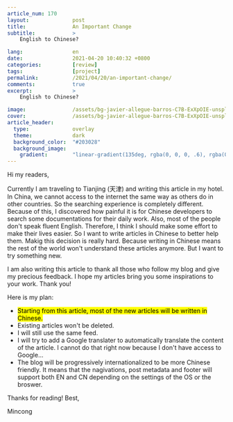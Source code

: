```yaml
---
article_num: 170
layout:              post
title:               An Important Change
subtitle:            >
    English to Chinese?

lang:                en
date:                2021-04-20 10:40:32 +0800
categories:          [review]
tags:                [project]
permalink:           /2021/04/20/an-important-change/
comments:            true
excerpt:             >
    English to Chinese?

image:               /assets/bg-javier-allegue-barros-C7B-ExXpOIE-unsplash.jpg
cover:               /assets/bg-javier-allegue-barros-C7B-ExXpOIE-unsplash.jpg
article_header:
  type:              overlay
  theme:             dark
  background_color:  "#203028"
  background_image:
    gradient:        "linear-gradient(135deg, rgba(0, 0, 0, .6), rgba(0, 0, 0, .4))"
---
```


Hi my readers,

Currently I am traveling to Tianjing (天津) and writing this article in my hotel. In
China, we cannot access to the internet the same way as others do in other
countries. So the searching experience is completely different. Because of this,
I discovered how painful it is for Chinese developers to search some
documentations for their daily work. Also, most of the people don't speak fluent
English. Therefore, I think I should make some effort to make their lives easier.
So I want to write articles in Chinese to better help them.
Makig this decision is really hard. Because writing in Chinese means the rest of
the world won't understand these articles anymore. But I want to try something
new.

I am also writing this article to thank all those who follow my blog and give my precious
feedback. I hope my articles bring you some inspirations to your work. Thank
you!

Here is my plan:

* <mark>Starting from this article, most of the new articles will be written in
  Chinese.</mark>
* Existing articles won't be deleted.
* I will still use the same feed.
* I will try to add a Google translater to automatically translate the content of the
  article. I cannot do that right now because I don't have access to Google...
* The blog will be progressively internationalized to be more Chinese friendly.
  It means that the nagivations, post metadata and footer will support both EN
  and CN depending on the settings of the OS or the broswer.

Thanks for reading! Best,

Mincong
